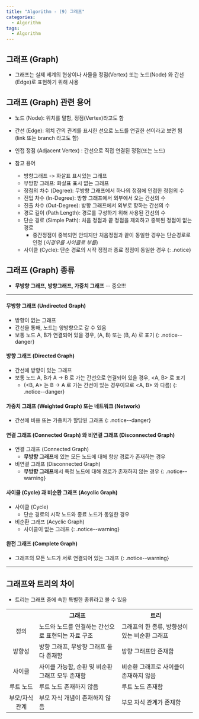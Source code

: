 ```yaml
---
title: "Algorithm - (9) 그래프"
categories:
  - Algorithm
tags:
  - Algorithm
---
```

## 그래프 (Graph)
* 그래프는 실제 세계의 현상이나 사물을 정점(Vertex) 또는 노드(Node) 와 간선(Edge)로 표현하기 위해 사용  

## 그래프 (Graph) 관련 용어
- 노드 (Node): 위치를 말함, 정점(Vertex)라고도 함
- 간선 (Edge): 위치 간의 관계를 표시한 선으로 노드를 연결한 선이라고 보면 됨 (link 또는 branch 라고도 함)
- 인접 정점 (Adjacent Vertex) : 간선으로 직접 연결된 정점(또는 노드)

- 참고 용어
    - 방향그래프 -> 화살표 표시있는 그래프
    - 무방향 그래프: 화살표 표시 없는 그래프
    - 정점의 차수 (Degree): 무방향 그래프에서 하나의 정점에 인접한 정점의 수
    - 진입 차수 (In-Degree): 방향 그래프에서 외부에서 오는 간선의 수
    - 진출 차수 (Out-Degree): 방향 그래프에서 외부로 향하는 간선의 수
    - 경로 길이 (Path Length): 경로를 구성하기 위해 사용된 간선의 수
    - 단순 경로 (Simple Path): 처음 정점과 끝 정점을 제외하고 중복된 정점이 없는 경로
		- 중간정점이 중복되면 안되지만 처음정점과 끝이 동일한 경우는 단순경로로 인정  (*이경우를 사이클로 부름*)
    - 사이클 (Cycle): 단순 경로의 시작 정점과 종료 정점이 동일한 경우
{: .notice}  

## 그래프 (Graph) 종류
* **무방향 그래프, 방향그래프, 가중치 그래프** -- 중요!!!



---


#### 무방향 그래프 (Undirected Graph)
- 방향이 없는 그래프
- 간선을 통해, 노드는 양방향으로 갈 수 있음
- 보통 노드 A, B가 연결되어 있을 경우, (A, B) 또는 (B, A) 로 표기
{: .notice--danger}

#### 방향 그래프 (Directed Graph)
- 간선에 방향이 있는 그래프
- 보통 노드 A, B가 A -> B 로 가는 간선으로 연결되어 있을 경우, <A, B> 로 표기 
	- (<B, A> 는 B -> A 로 가는 간선이 있는 경우이므로 <A, B> 와 다름)
{: .notice--danger}

#### 가중치 그래프 (Weighted Graph) 또는 네트워크 (Network)
- 간선에 비용 또는 가중치가 할당된 그래프
{: .notice--danger}

#### 연결 그래프 (Connected Graph) 와 비연결 그래프 (Disconnected Graph)
- 연결 그래프 (Connected Graph)
    - **무방향 그래프**에 있는 모든 노드에 대해 항상 경로가 존재하는 경우
- 비연결 그래프 (Disconnected Graph)
    - **무방향 그래프**에서 특정 노드에 대해 경로가 존재하지 않는 경우
{: .notice--warning}
  
#### 사이클 (Cycle) 과 비순환 그래프 (Acyclic Graph)
- 사이클 (Cycle)
    - 단순 경로의 시작 노드와 종료 노드가 동일한 경우
- 비순환 그래프 (Acyclic Graph)
    - 사이클이 없는 그래프
{: .notice--warning}

#### 완전 그래프 (Complete Graph)
- 그래프의 모든 노드가 서로 연결되어 있는 그래프
{: .notice--warning}

---

## 그래프와 트리의 차이
- 트리는 그래프 중에 속한 특별한 종류라고 볼 수 있음

<div style="text-align:left">
<table>
  <tr>
    <th></th>
    <th style="text-align:center">그래프</th>
    <th style="text-align:center">트리</th>
  </tr>
  <tr>
    <td style="text-align:center">정의</td>
    <td style="text-align:left">노드와 노드를 연결하는 간선으로 표현되는 자료 구조</td>
    <td style="text-align:left">그래프의 한 종류, 방향성이 있는 비순환 그래프</td>
  </tr>
  <tr>
    <td style="text-align:center">방향성</td>
    <td style="text-align:left">방향 그래프, 무방향 그래프 둘다 존재함</td>
    <td style="text-align:left">방향 그래프만 존재함</td>
  </tr>
  <tr>
    <td style="text-align:center">사이클</td>
    <td style="text-align:left">사이클 가능함, 순환 및 비순환 그래프 모두 존재함</td>
    <td style="text-align:left">비순환 그래프로 사이클이 존재하지 않음</td>
  </tr>
  <tr>
    <td style="text-align:center">루트 노드</td>
    <td style="text-align:left">루트 노드 존재하지 않음</td>
    <td style="text-align:left">루트 노드 존재함</td>
  </tr>
  <tr>
    <td style="text-align:center">부모/자식 관계</td>
    <td style="text-align:left">부모 자식 개념이 존재하지 않음</td>
    <td style="text-align:left">부모 자식 관계가 존재함</td>
  </tr>
</table>
</div>
